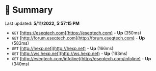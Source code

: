 # 📖 Summary
Last updated: **5/11/2022, 5:57:15 PM**

- `GET` [https://eseqtech.com](https://eseqtech.com) - **Up** (350ms)
- `GET` [http://forum.eseqtech.com](http://forum.eseqtech.com) - **Up** (583ms)
- `GET` [http://hexp.net](http://hexp.net) - **Up** (166ms)
- `GET` [http://ws.hexp.net](http://ws.hexp.net) - **Up** (163ms)
- `GET` [http://eseqtech.com/infoline](http://eseqtech.com/infoline) - **Up** (340ms)
